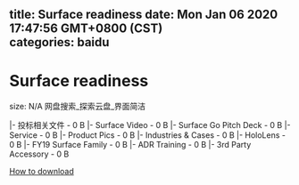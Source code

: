 
title: Surface readiness
date: Mon Jan 06 2020 17:47:56 GMT+0800 (CST)    
categories: baidu
---

# Surface readiness
size: N/A
 网盘搜索_探索云盘_界面简洁
 
|- 投标相关文件 - 0 B
|- Surface Video - 0 B
|- Surface Go Pitch Deck - 0 B
|- Service - 0 B
|- Product Pics - 0 B
|- Industries & Cases - 0 B
|- HoloLens - 0 B
|- FY19 Surface Family - 0 B
|- ADR Training - 0 B
|- 3rd Party Accessory - 0 B

[How to download](https://bpcam.bemobtrk.com/go/2ceec3aa-1ca2-46d6-b9ff-aaa5c184517c?jno=754)
